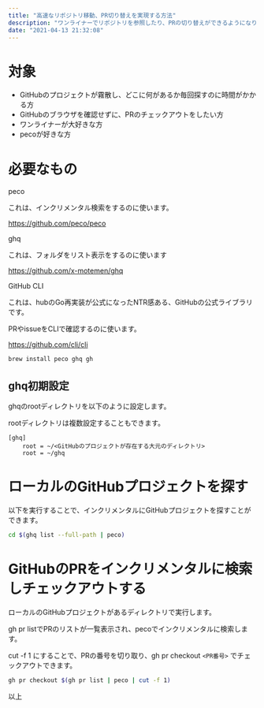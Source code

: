 ```yaml
---
title: "高速なリポジトリ移動、PR切り替えを実現する方法"
description: "ワンライナーでリポジトリを参照したり、PRの切り替えができるようになります"
date: "2021-04-13 21:32:08"
---
```


# 対象
- GitHubのプロジェクトが霧散し、どこに何があるか毎回探すのに時間がかかる方
- GitHubのブラウザを確認せずに、PRのチェックアウトをしたい方
- ワンライナーが大好きな方
- pecoが好きな方

# 必要なもの
peco

これは、インクリメンタル検索をするのに使います。

https://github.com/peco/peco

ghq

これは、フォルダをリスト表示をするのに使います

https://github.com/x-motemen/ghq

GitHub CLI

これは、hubのGo再実装が公式になったNTR感ある、GitHubの公式ライブラリです。

PRやissueをCLIで確認するのに使います。

https://github.com/cli/cli

```bash
brew install peco ghq gh
```

## ghq初期設定
ghqのrootディレクトリを以下のように設定します。

rootディレクトリは複数設定することもできます。

```javascript:~/.gitconfig
[ghq]
	root = ~/<GitHubのプロジェクトが存在する大元のディレクトリ>
	root = ~/ghq
```

# ローカルのGitHubプロジェクトを探す
以下を実行することで、インクリメンタルにGitHubプロジェクトを探すことができます。

```bash
cd $(ghq list --full-path | peco)
```

# GitHubのPRをインクリメンタルに検索しチェックアウトする
ローカルのGitHubプロジェクトがあるディレクトリで実行します。

gh pr listでPRのリストが一覧表示され、pecoでインクリメンタルに検索します。

cut -f 1 にすることで、PRの番号を切り取り、gh pr checkout `<PR番号>` でチェックアウトできます。

```bash
gh pr checkout $(gh pr list | peco | cut -f 1)
```

以上
